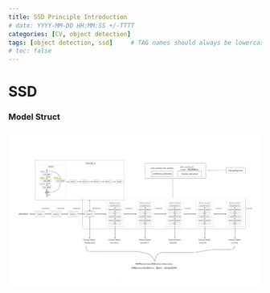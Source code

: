 ```yaml
---
title: SSD Principle Introduction
# date: YYYY-MM-DD HH:MM:SS +/-TTTT
categories: [CV, object detection]
tags: [object detection, ssd]     # TAG names should always be lowercase
# toc: false
---
```


# SSD

### Model Struct
![model struct](/assets/img/ssd-files/ssd_struct.png)